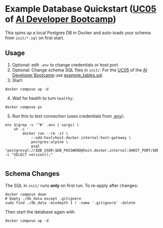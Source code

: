 # Example Database Quickstart ([UC05](https://obviousworks.notion.site/UC05-Empower-your-IDE-with-context-Model-Context-Protocol-MCP-AI-can-interact-with-nearly-eve-17e2c8dc714480bcb631d5438dc2ebde) of [AI Developer Bootcamp](https://www.obviousworks.ch/en/trainings/ai-developer-bootcamp/))

This spins up a local Postgres DB in Docker and auto-loads your schema from `init/*.sql` on first start.

## Usage
1. Optional: edit `.env` to change credentials or host port.
2. Optional: Change schema SQL files in `init/`.
For the [UC05](https://obviousworks.notion.site/UC05-Empower-your-IDE-with-context-Model-Context-Protocol-MCP-AI-can-interact-with-nearly-eve-17e2c8dc714480bcb631d5438dc2ebde)
of the [AI Developer Bootcamp](https://www.obviousworks.ch/en/trainings/ai-developer-bootcamp/)
use [example_tables.sql](https://obviousworks.notion.site/UC05-Empower-your-IDE-with-context-Model-Context-Protocol-MCP-AI-can-interact-with-nearly-eve-17e2c8dc714480bcb631d5438dc2ebde#1982c8dc714480589be9cf1a678d08b0).
3. Start:
```shell
docker compose up -d
```
4. Wait for health to turn `healthy`:
```shell
docker compose ps
```
5. Run this to test connection (uses credentials from [.env](.env)):
```shell
env $(grep -v '^#' .env | xargs) \
    sh -c '
        docker run --rm -it \
            --add-host=host.docker.internal:host-gateway \
            postgres:alpine \
            psql "postgresql://$DB_USER:$DB_PASSWORD@host.docker.internal:$HOST_PORT/$DB_NAME" -c "SELECT version();"
    '
```

## Schema Changes

The SQL in `init/` runs **only** on first run. To re-apply after changes:
```shell
docker compose down
# Empty ./db_data except .gitignore
sudo find ./db_data -mindepth 1 ! -name '.gitignore' -delete
```
Then start the database again with
```shell
docker compose up -d
```